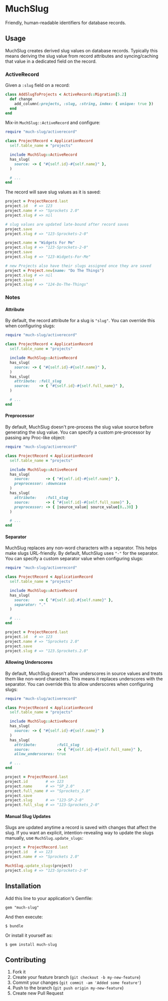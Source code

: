 # MuchSlug

Friendly, human-readable identifiers for database records.

## Usage

MuchSlug creates derived slug values on database records. Typically this means deriving the slug value from record attributes and syncing/caching that value in a dedicated field on the record.

### ActiveRecord

Given a `:slug` field on a record:

```ruby
class AddSlugToProjects < ActiveRecord::Migration[5.2]
  def change
    add_column(:projects, :slug, :string, index: { unique: true })
  end
end
```

Mix-in `MuchSlug::ActiveRecord` and configure:

```ruby
require "much-slug/activerecord"

class ProjectRecord < ApplicationRecord
  self.table_name = "projects"

  include MuchSlug::ActiveRecord
  has_slug(
    source: -> { "#{self.id}-#{self.name}" },
  )

  # ...
end
```

The record will save slug values as it is saved:

```ruby
project = ProjectRecord.last
project.id   # => 123
project.name # => "Sprockets 2.0"
project.slug # => nil

# slug values are updated late-bound after record saves
project.save
project.slug # => "123-Sprockets-2-0"

project.name = "Widgets For Me"
project.slug # => "123-Sprockets-2-0"
project.save
project.slug # => "123-Widgets-For-Me"

# new Projects also have their slugs assigned once they are saved
project = Project.new(name: "Do The Things")
project.slug # => nil
project.save!
project.slug # => "124-Do-The-Things"
```

### Notes

#### Attribute

By default, the record attribute for a slug is `"slug"`. You can override this when configuring slugs:

```ruby
require "much-slug/activerecord"

class ProjectRecord < ApplicationRecord
  self.table_name = "projects"

  include MuchSlug::ActiveRecord
  has_slug(
    source: -> { "#{self.id}-#{self.name}" },
  )
  has_slug(
    attribute: :full_slug
    source:    -> { "#{self.id}-#{self.full_name}" },
  )

  # ...
end
```

#### Preprocessor

By default, MuchSlug doesn't pre-process the slug value source before generating the slug value. You can specify a custom pre-processor by passing any Proc-like object:

```ruby
require "much-slug/activerecord"

class ProjectRecord < ApplicationRecord
  self.table_name = "projects"

  include MuchSlug::ActiveRecord
  has_slug(
    source:       -> { "#{self.id}-#{self.name}" },
    preprocessor: :downcase
  )
  has_slug(
    attribute:    :full_slug
    source:       -> { "#{self.id}-#{self.full_name}" },
    preprocessor: -> { |source_value| source_value[0..30] }
  )

  # ...
end
```

#### Separator

MuchSlug replaces any non-word characters with a separator. This helps make slugs URL-friendly. By default, MuchSlug uses `"-"` for the separator. You can specify a custom separator value when configuring slugs:

```ruby
require "much-slug/activerecord"

class ProjectRecord < ApplicationRecord
  self.table_name = "projects"

  include MuchSlug::ActiveRecord
  has_slug(
    source:    -> { "#{self.id}.#{self.name}" },
    separator: "."
  )

  # ...
end

project = ProjectRecord.last
project.id   # => 123
project.name # => "Sprockets 2.0"
project.save
project.slug # => "123.Sprockets.2.0"
```

#### Allowing Underscores

By default, MuchSlug doesn't allow underscores in source values and treats them like non-word characters. This means it replaces underscores with the separator. You can override this to allow underscores when configuring slugs:

```ruby
require "much-slug/activerecord"

class ProjectRecord < ApplicationRecord
  self.table_name = "projects"

  include MuchSlug::ActiveRecord
  has_slug(
    source: -> { "#{self.id}-#{self.name}" }
  )
  has_slug(
    attribute:         :full_slug
    source:            -> { "#{self.id}-#{self.full_name}" },
    allow_underscores: true

  # ...
end

project = ProjectRecord.last
project.id        # => 123
project.name      # => "SP_2.0"
project.full_name # => "Sprockets_2.0"
project.save
project.slug      # => "123-SP-2-0"
project.full_slug # => "123-Sprockets_2-0"
```

#### Manual Slug Updates

Slugs are updated anytime a record is saved with changes that affect the slug. If you want an explicit, intention-revealing way to update the slugs manually, use `MuchSlug.update_slugs`:

```ruby
project = ProjectRecord.last
project.id   # => 123
project.name # => "Sprockets 2.0"

MuchSlug.update_slugs(project)
project.slug # => "123-Sprockets-2-0"
```

## Installation

Add this line to your application's Gemfile:

    gem "much-slug"

And then execute:

    $ bundle

Or install it yourself as:

    $ gem install much-slug

## Contributing

1. Fork it
2. Create your feature branch (`git checkout -b my-new-feature`)
3. Commit your changes (`git commit -am 'Added some feature'`)
4. Push to the branch (`git push origin my-new-feature`)
5. Create new Pull Request
